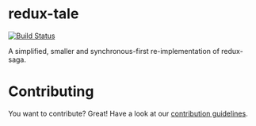 # redux-tale

[![Build Status](https://travis-ci.org/SaxoBank/openapi-clientlib-js.svg?branch=master)](https://travis-ci.org/SaxoBank/openapi-clientlib-js)

A simplified, smaller and synchronous-first re-implementation of redux-saga.

# Contributing
You want to contribute? Great! Have a look at our [contribution guidelines](CONTRIBUTING.md).
